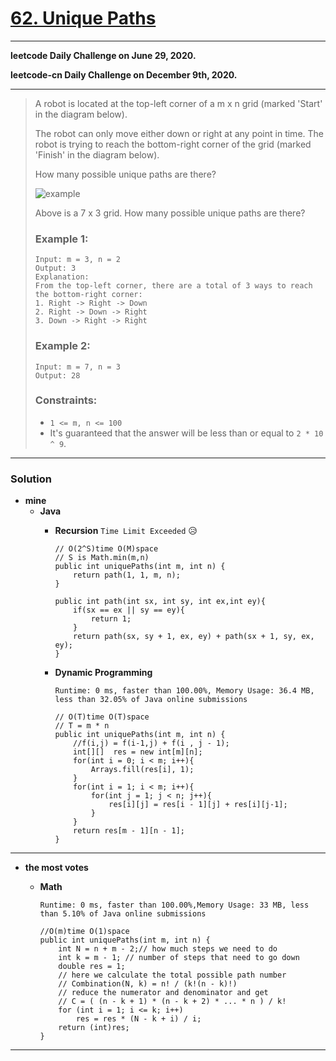 # [62. Unique Paths](https://leetcode.com/problems/unique-paths/)

---

**leetcode Daily Challenge on June 29, 2020.**

**leetcode-cn Daily Challenge on December 9th, 2020.**

---

> A robot is located at the top-left corner of a m x n grid (marked 'Start' in the diagram below).
>
> The robot can only move either down or right at any point in time. The robot is trying to reach the bottom-right corner of the grid (marked 'Finish' in the diagram below).
>
> How many possible unique paths are there?
>
> ![example](https://assets.leetcode.com/uploads/2018/10/22/robot_maze.png)
>
> Above is a 7 x 3 grid. How many possible unique paths are there?
>
> ### Example 1:
> ```
> Input: m = 3, n = 2
> Output: 3
> Explanation:
> From the top-left corner, there are a total of 3 ways to reach the bottom-right corner:
> 1. Right -> Right -> Down
> 2. Right -> Down -> Right
> 3. Down -> Right -> Right
> ```
>
> ### Example 2:
> ```
> Input: m = 7, n = 3
> Output: 28
> ```
>
> ### Constraints:
> * `1 <= m, n <= 100`
> * It's guaranteed that the answer will be less than or equal to `2 * 10 ^ 9`.

---


### Solution
* **mine**
  * **Java**
    * **Recursion** `Time Limit Exceeded`  :disappointed_relieved:
      ```
      // O(2^S)time O(M)space
      // S is Math.min(m,n)
      public int uniquePaths(int m, int n) {
          return path(1, 1, m, n);
      }

      public int path(int sx, int sy, int ex,int ey){
          if(sx == ex || sy == ey){
              return 1;
          }
          return path(sx, sy + 1, ex, ey) + path(sx + 1, sy, ex, ey);
      }
      ```
      
    * **Dynamic Programming**
    
      `Runtime: 0 ms, faster than 100.00%, Memory Usage: 36.4 MB, less than 32.05% of Java online submissions`
      ```
      // O(T)time O(T)space
      // T = m * n
      public int uniquePaths(int m, int n) {
          //f(i,j) = f(i-1,j) + f(i , j - 1);
          int[][]  res = new int[m][n];
          for(int i = 0; i < m; i++){
              Arrays.fill(res[i], 1);
          }
          for(int i = 1; i < m; i++){
              for(int j = 1; j < n; j++){
                  res[i][j] = res[i - 1][j] + res[i][j-1];
              }
          }
          return res[m - 1][n - 1];
      }
      ```

---

* **the most votes**
  * **Math** 
  
    `Runtime: 0 ms, faster than 100.00%,Memory Usage: 33 MB, less than 5.10% of Java online submissions`
    ```
    //O(m)time O(1)space
    public int uniquePaths(int m, int n) {
        int N = n + m - 2;// how much steps we need to do
        int k = m - 1; // number of steps that need to go down
        double res = 1;
        // here we calculate the total possible path number 
        // Combination(N, k) = n! / (k!(n - k)!)
        // reduce the numerator and denominator and get
        // C = ( (n - k + 1) * (n - k + 2) * ... * n ) / k!
        for (int i = 1; i <= k; i++)
            res = res * (N - k + i) / i;
        return (int)res;
    }
    ```

---
